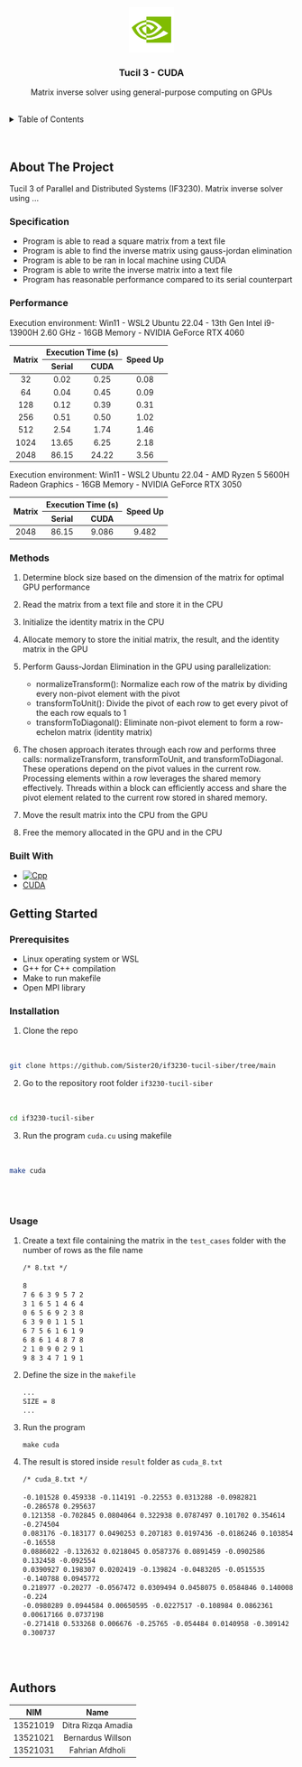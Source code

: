 <!-- LOGO -->
<br />
<div align="center">
  <a href="https://github.com/Sister20/if3230-tucil-siber">
    <img src="../../public/cuda-ic.svg" alt="Logo" width="80" height="80">
  </a>

  <h3 align="center">Tucil 3 - CUDA</h3>

  <p align="center">
    Matrix inverse solver using general-purpose computing on GPUs
  </p>
</div>

<!-- TABLE OF CONTENTS -->
<br />
<details>
  <summary>Table of Contents</summary>
  <ol>
    <li>
        <a href="#about-the-project">About The Project</a>
        <ul>
            <li><a href="#specification">Specification</a></li>
            <li><a href="#performance">Performance</a></li>
            <li><a href="#methods">Methods</a></li>
            <li><a href="#tech-stack">Tech Stack</a></li>
        </ul>
    </li>
    <li>
        <a href="#getting-started">Getting Started</a>
        <ul>
            <li><a href="#prerequisites">Prerequisites</a></li>
            <li><a href="#installation">Installation</a></li>
            <li><a href="#installation">Usage</a></li>
        </ul>
    </li>
    <li>
        <a href="#authors">Author</a>
    </li>
  </ol>
</details>
<br/>
<br/>

<!-- ABOUT THE PROJECT -->
## About The Project

Tucil 3 of Parallel and Distributed Systems (IF3230). Matrix inverse solver using ...

### Specification

* Program is able to read a square matrix from a text file
* Program is able to find the inverse matrix using gauss-jordan elimination
* Program is able to be ran in local machine using CUDA
* Program is able to write the inverse matrix into a text file
* Program has reasonable performance compared to its serial counterpart 

### Performance
Execution environment: Win11 - WSL2 Ubuntu 22.04 - 13th Gen Intel i9-13900H 2.60 GHz - 16GB Memory - NVIDIA GeForce RTX 4060

<table style="text-align: center;">
    <thead>
        <tr>
            <th scope="col" rowspan="2">Matrix</th>
            <th scope="col" colspan="2">Execution Time (s)</th>
            <th scope="col" rowspan="2">Speed Up</th>
        </tr>
        <tr>
            <th scope="col">Serial</th>
            <th scope="col">CUDA</th>
        </tr>
    </thead>
    <tbody>
        <tr>
            <td>32</td>
            <td>0.02</td>
            <td>0.25</td>
            <td>0.08</td>
        </tr>
        <tr>
            <td>64</td>
            <td>0.04</td>
            <td>0.45</td>
            <td>0.09</td>
        </tr>
        <tr>
            <td>128</td>
            <td>0.12</td>
            <td>0.39</td>
            <td>0.31</td>
        </tr>
        <tr>
            <td>256</td>
            <td>0.51</td>
            <td>0.50</td>
            <td>1.02</td>
        </tr>
        <tr>
            <td>512</td>
            <td>2.54</td>
            <td>1.74</td>
            <td>1.46</td>
        </tr>
        <tr>
            <td>1024</td>
            <td>13.65</td>
            <td>6.25</td>
            <td>2.18</td>
        </tr>
        <tr>
            <td>2048</td>
            <td>86.15</td>
            <td>24.22</td>
            <td>3.56</td>
        </tr>
    </tbody>
</table>

Execution environment: Win11 - WSL2 Ubuntu 22.04 - AMD Ryzen 5 5600H Radeon Graphics - 16GB Memory - NVIDIA GeForce RTX 3050

<table style="text-align: center;">
    <thead>
        <tr>
            <th scope="col" rowspan="2">Matrix</th>
            <th scope="col" colspan="2">Execution Time (s)</th>
            <th scope="col" rowspan="2">Speed Up</th>
        </tr>
        <tr>
            <th scope="col">Serial</th>
            <th scope="col">CUDA</th>
        </tr>
    </thead>
    <tbody>
        <tr>
            <td>2048</td>
            <td>86.15</td>
            <td>9.086</td>
            <td>9.482</td>
        </tr>
    </tbody>
</table>

### Methods

1. Determine block size based on the dimension of the matrix for optimal GPU performance

2. Read the matrix from a text file and store it in the CPU

3. Initialize the identity matrix in the CPU

4. Allocate memory to store the initial matrix, the result, and the identity matrix in the GPU

5. Perform Gauss-Jordan Elimination in the GPU using parallelization:

    - normalizeTransform(): Normalize each row of the matrix by dividing every non-pivot element with the pivot
    - transformToUnit(): Divide the pivot of each row to get every pivot of the each row equals to 1
    - transformToDiagonal(): Eliminate non-pivot element to form a row-echelon matrix (identity matrix)

6. The chosen approach iterates through each row and performs three calls: normalizeTransform, transformToUnit, and transformToDiagonal. These operations depend on the pivot values in the current row. Processing elements within a row leverages the shared memory effectively. Threads within a block can efficiently access and share the pivot element related to the current row stored in shared memory.

7. Move the result matrix into the CPU from the GPU

8. Free the memory allocated in the GPU and in the CPU

### Built With

* [![Cpp][Cpp.cpp]][Cpp-url]
* [CUDA][CUDA-url]

<!-- GETTING STARTED -->

## Getting Started

### Prerequisites
* Linux operating system or WSL
* G++ for C++ compilation
* Make to run makefile
* Open MPI library

### Installation
1. Clone the repo
  <br/>

   ```sh
   git clone https://github.com/Sister20/if3230-tucil-siber/tree/main
   ```
2. Go to the repository root folder `if3230-tucil-siber`
  <br/>

   ```sh
   cd if3230-tucil-siber
   ```
3. Run the program `cuda.cu` using makefile
  <br/>

   ```sh
   make cuda
   ```
<br/>
<br/>

### Usage

1. Create a text file containing the matrix in the `test_cases` folder with the number of rows as the file name
    <br/>

    ```ssh
    /* 8.txt */

    8
    7 6 6 3 9 5 7 2
    3 1 6 5 1 4 6 4
    0 6 5 6 9 2 3 8
    6 3 9 0 1 1 5 1
    6 7 5 6 1 6 1 9
    6 8 6 1 4 8 7 8
    2 1 0 9 0 2 9 1
    9 8 3 4 7 1 9 1
    ```
2. Define the size in the `makefile`
    <br/>

    ```ssh
    ...
    SIZE = 8
    ...
    ```
3. Run the program
    <br/> 

    ```ssh
    make cuda
    ```
4. The result is stored inside `result` folder as `cuda_8.txt`
    <br/>

    ```ssh
    /* cuda_8.txt */

    -0.101528 0.459338 -0.114191 -0.22553 0.0313288 -0.0982821 -0.286578 0.295637
    0.121358 -0.702845 0.0804064 0.322938 0.0787497 0.101702 0.354614 -0.274504
    0.083176 -0.183177 0.0490253 0.207183 0.0197436 -0.0186246 0.103854 -0.16558
    0.0886022 -0.132632 0.0218045 0.0587376 0.0891459 -0.0902586 0.132458 -0.092554
    0.0390927 0.198307 0.0202419 -0.139824 -0.0483205 -0.0515535 -0.140788 0.0945772
    0.218977 -0.20277 -0.0567472 0.0309494 0.0458075 0.0584846 0.140008 -0.224
    -0.0980289 0.0944584 0.00650595 -0.0227517 -0.108984 0.0862361 0.00617166 0.0737198
    -0.271418 0.533268 0.006676 -0.25765 -0.054484 0.0140958 -0.309142 0.300737
    ```
<br/>
<br/>

<!-- AUTHOR -->

## Authors

| NIM | Name | 
| :---: | :---: |
| 13521019 | Ditra Rizqa Amadia | 
| 13521021 | Bernardus Willson |
| 13521031 | Fahrian Afdholi |

<!-- MARKDOWN LINKS & IMAGES -->
<!-- https://www.markdownguide.org/basic-syntax/#reference-style-links -->

[Cpp-url]: https://isocpp.org/std/the-standard
[Cpp.cpp]: https://img.shields.io/badge/c++-%2300599C.svg?style=for-the-badge&logo=c%2B%2B&logoColor=white
[CUDA-url]: https://developer.nvidia.com/cuda-zone